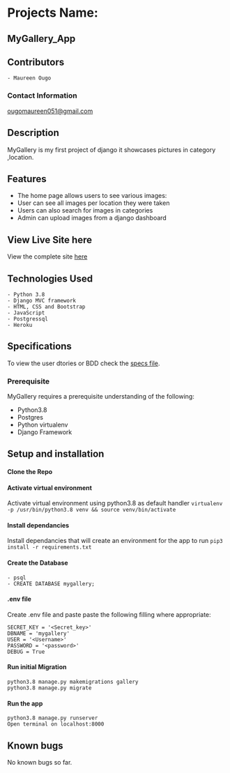 # Projects Name:
##  MyGallery_App

## Contributors
    - Maureen Ougo

### Contact Information
ougomaureen051@gmail.com
## Description

MyGallery is my first project of django it showcases pictures in category ,location.

## Features
- The home page allows users to see various images:
- User can see all images per location they were taken
- Users can also search for images in categories
- Admin can upload images from a django dashboard

## View Live Site here
View the complete site [here]()

## Technologies Used
    - Python 3.8
    - Django MVC framework
    - HTML, CSS and Bootstrap
    - JavaScript
    - Postgressql
    - Heroku

## Specifications
To view the user dtories or BDD check the [specs file](specs.md).

### Prerequisite
MyGallery requires a prerequisite understanding of the following:

- Python3.8
- Postgres
- Python virtualenv
- Django Framework
## Setup and installation

#### Clone the Repo
####  Activate virtual environment
Activate virtual environment using python3.8 as default handler
    `virtualenv -p /usr/bin/python3.8 venv && source venv/bin/activate`
####  Install dependancies
Install dependancies that will create an environment for the app to run `pip3 install -r requirements.txt`
####  Create the Database
    - psql
    - CREATE DATABASE mygallery;
####  .env file
Create .env file and paste paste the following filling where appropriate:

    SECRET_KEY = '<Secret_key>'
    DBNAME = 'mygallery'
    USER = '<Username>'
    PASSWORD = '<password>'
    DEBUG = True
#### Run initial Migration
    python3.8 manage.py makemigrations gallery
    python3.8 manage.py migrate
#### Run the app
    python3.8 manage.py runserver
    Open terminal on localhost:8000

## Known bugs
No known bugs so far.



